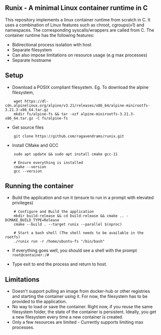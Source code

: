 ## Runix - A minimal Linux container runtime in C

This repository implements a linux container runtime from scratch in C. It uses a combination of Linux features such as chroot, cgroups(v1) and namespaces. The corresponding syscalls/wrappers are called from C. The container runtime has the following features:
- Bidirectional process isolation with host
- Separate filesystem
- Can also impose limitations on resource usage (e.g max processes)
- Separate hostname 


## Setup 
- Download a POSIX compliant filesystem. Eg. To download the alpine filesystem,  
```
	wget https://dl-cdn.alpinelinux.org/alpine/v3.21/releases/x86_64/alpine-minirootfs-3.21.3-x86_64.tar.gz
	mkdir fs/alpine-fs && tar -xzf alpine-minirootfs-3.21.3-x86_64.tar.gz -C fs/alpine-fs
``` 
- Get source files
``` 
	git clone https://github.com/ragavendrams/runix.git
``` 
- Install CMake and GCC
``` 
	sudo apt update && sudo apt install cmake gcc-11
	
	# Ensure everything is installed
	cmake --version
	gcc --version
``` 

## Running the container

- Build the application and run it (ensure to run in a prompt with elevated privileges)
``` 
	# Configure and Build the application
	mkdir build-release && cd build-release && cmake .. -DCMAKE_BUILD_TYPE=Release 
	cmake --build . --target runix --parallel $(nproc)
	
	# Start a bash shell (The shell needs to be available in the rootfs)
	./runix run -r /home/ubuntu-fs "/bin/bash"

``` 
- If everything goes well, you should see a shell with the prompt `root@container:/#`

- Type exit to end the process and return to host.  

## Limitations
- Doesn't support pulling an image from docker-hub or other registries and starting the container using it. For now, the filesystem has to be provided to the application. 
- No way to load or save the container. Right now, if you reuse the same filesystem folder, the state of the container is persistent. Ideally, you get a new filesystem every time a new container is created. 
- Only a few resources are limited - Currently supports limiting max processes.  

